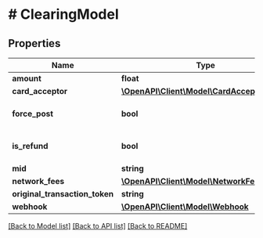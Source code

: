 # # ClearingModel

## Properties

Name | Type | Description | Notes
------------ | ------------- | ------------- | -------------
**amount** | **float** |  |
**card_acceptor** | [**\OpenAPI\Client\Model\CardAcceptorModel**](CardAcceptorModel.md) |  | [optional]
**force_post** | **bool** |  | [optional] [default to false]
**is_refund** | **bool** |  | [optional] [default to false]
**mid** | **string** |  | [optional]
**network_fees** | [**\OpenAPI\Client\Model\NetworkFeeModel[]**](NetworkFeeModel.md) |  | [optional]
**original_transaction_token** | **string** |  |
**webhook** | [**\OpenAPI\Client\Model\Webhook**](Webhook.md) |  | [optional]

[[Back to Model list]](../../README.md#models) [[Back to API list]](../../README.md#endpoints) [[Back to README]](../../README.md)
